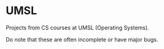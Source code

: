# UMSL
Projects from CS courses at UMSL (Operating Systems). 

Do note that these are often incomplete or have major bugs. 
